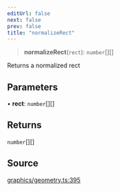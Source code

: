 ```yaml
---
editUrl: false
next: false
prev: false
title: "normalizeRect"
---
```


> **normalizeRect**(`rect`): `number`[][]

Returns a normalized rect

## Parameters

• **rect**: `number`[][]

## Returns

`number`[][]

## Source

[graphics/geometry.ts:395](https://github.com/dgmjs/dgmjs/blob/main/packages/core/src/graphics/geometry.ts#L395)

